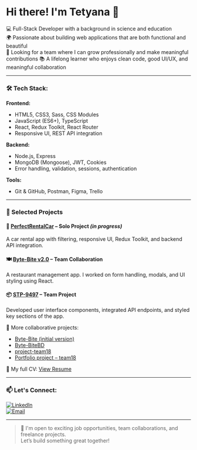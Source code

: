 # Hi there! I'm Tetyana 👋

💻 Full-Stack Developer with a background in science and education  
🌍 Passionate about building web applications that are both functional and beautiful  
🤝 Looking for a team where I can grow professionally and make meaningful contributions 
📚 A lifelong learner who enjoys clean code, good UI/UX, and meaningful collaboration  

---

### 🛠 Tech Stack:

**Frontend:**  
- HTML5, CSS3, Sass, CSS Modules  
- JavaScript (ES6+), TypeScript  
- React, Redux Toolkit, React Router  
- Responsive UI, REST API integration  

**Backend:**  
- Node.js, Express  
- MongoDB (Mongoose), JWT, Cookies  
- Error handling, validation, sessions, authentication  

**Tools:**  
- Git & GitHub, Postman, Figma, Trello

---

### 🚀 Selected Projects

#### 🚗 [PerfectRentalCar](https://github.com/TattiS/PerfectRentalCar) – Solo Project  *(in progress)*
A car rental app with filtering, responsive UI, Redux Toolkit, and backend API integration.

#### 🍽️ [Byte-Bite v2.0](https://github.com/Woolfson-Julia/Byte-Bite-v2.0) – Team Collaboration  
A restaurant management app. I worked on form handling, modals, and UI styling using React.

#### 📦 [STP-9497](https://github.com/Woolfson-Julia/STP-9497) – Team Project  
Developed user interface components, integrated API endpoints, and styled key sections of the app.

📁 More collaborative projects:
- [Byte-Bite (initial version)](https://github.com/Woolfson-Julia/Byte-Bite)  
- [Byte-BiteBD](https://github.com/Woolfson-Julia/Byte-BiteBD)  
- [project-team18](https://github.com/Woolfson-Julia/project-team18)  
- [Portfolio project – team18](https://github.com/Kateryna-4yka/portfolio-project_js_team18)

📄 My full CV: [View Resume](https://drive.google.com/file/d/1JLCsQuh8eQFQ98a0lq8ovAxAY08GzXGk/view?usp=sharing)

---

### 📫 Let's Connect:

[![LinkedIn](https://img.shields.io/badge/LinkedIn-blue?logo=linkedin)](https://www.linkedin.com/in/tetyana-solyanyk)  
[![Email](https://img.shields.io/badge/Gmail-red?logo=gmail)](mailto:tanyas81@gmail.com)

---

> 🔎 I'm open to exciting job opportunities, team collaborations, and freelance projects.  
> Let’s build something great together!
